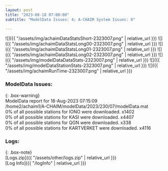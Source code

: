 ```yaml
---
layout: post
title: "2023-08-18 07:00:00"
subtitle: "ModelData Issues: 4; A-CHAIM System Issues: 0"

---
```


![]({{ "/assets/img/achaimDataStatsShort-2323007.png" | relative_url }})
![]({{ "/assets/img/achaimDataStatsLong00-2323007.png" | relative_url }})
![]({{ "/assets/img/achaimDataStatsLong01-2323007.png" | relative_url }})
![]({{ "/assets/img/achaimDataStatsLong02-2323007.png" | relative_url }})
![]({{ "/assets/img/modelDataDataStats-2323007.png" | relative_url }})
![]({{ "/assets/img/modelDataStationStats-2323007.png" | relative_url }})
![]({{ "/assets/img/achaimRunTime-2323007.png" | relative_url }})


### ModelData Issues:  
  
{: .box-warning}  
 ModelData report for 18-Aug-2023 07:15:09   
 /home2/achaim1/A-CHAIM/modelData/2023/230/07/modelData.mat   
 0% of all possible stations for IONO were downloaded. x1402   
 0% of all possible stations for KASI were downloaded. x4407   
 0% of all possible stations for QGN were downloaded. x338   
 0% of all possible stations for KARTVERKET were downloaded. x4116   
  


### Logs:  
  
{: .box-note}  
[Logs.zip]({{ "/assets/other/logs.zip" | relative_url }})  
[Log Info]({{ "/logInfo" | relative_url }})  
